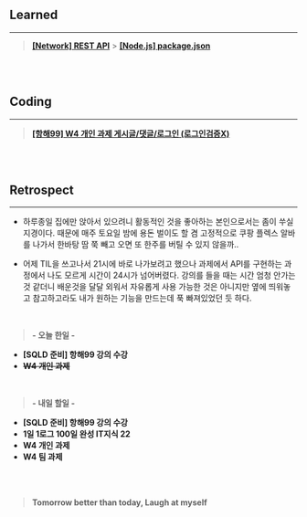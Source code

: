 ## Learned

---

> **[[Network] REST API](https://velog.io/@lilclown/Network-REST-API)** > **[[Node.js] package.json](https://velog.io/@lilclown/Node.js-package.json)**

<br><br>

## Coding

---

> **[[항해99] W4 개인 과제 게시글/댓글/로그인 (로그인검증X)](https://github.com/lilclown97/TIL/tree/main/%ED%95%AD%ED%95%B499/practice/W3-SPA_POST-login%20%EB%A1%9C%EA%B7%B8%EC%9D%B8%20%EA%B2%80%EC%A6%9D%20%EA%B5%AC%ED%98%84%20X)**

<br><br>

## Retrospect

---

- 하루종일 집에만 앉아서 있으려니 활동적인 것을 좋아하는 본인으로서는 좀이 쑤실 지경이다. 때문에 매주 토요일 밤에 용돈 벌이도 할 겸 고정적으로 쿠팡 플렉스 알바를 나가서 한바탕 땀 쭉 빼고 오면 또 한주를 버틸 수 있지 않을까..

- 어제 TIL을 쓰고나서 21시에 바로 나가보려고 했으나 과제에서 API를 구현하는 과정에서 나도 모르게 시간이 24시가 넘어버렸다. 강의를 들을 때는 시간 엄청 안가는 것 같더니 배운것을 달달 외워서 자유롭게 사용 가능한 것은 아니지만 옆에 띄워놓고 참고하고라도 내가 원하는 기능을 만드는데 푹 빠져있었던 듯 하다.

<br>

> **- 오늘 한일 -**

- **[SQLD 준비] 항해99 강의 수강**
- ~~**W4 개인 과제**~~

<br>

> **- 내일 할일 -**

- **[SQLD 준비] 항해99 강의 수강**
- **1일 1로그 100일 완성 IT지식 22**
- **W4 개인 과제**
- **W4 팀 과제**

<br><br>

> **Tomorrow better than today, Laugh at myself**
